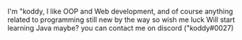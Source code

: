 I'm "koddy, I like OOP and Web development, and of course anything related to programming
still new by the way so wish me luck
Will start learning Java maybe? 
you can contact me on discord ("koddy#0027)

<!---
koddy-22/koddy-22 is a ✨ special ✨ repository because its `README.md` (this file) appears on your GitHub profile.
You can click the Preview link to take a look at your changes.
--->

